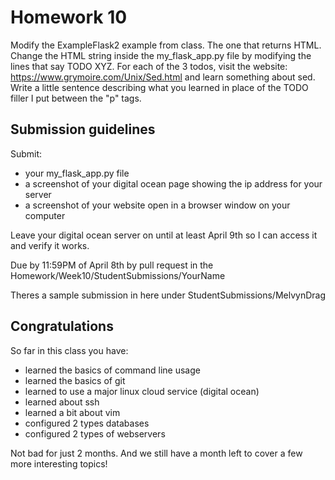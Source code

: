 # Homework 10

Modify the ExampleFlask2 example from class. The one that returns HTML. 
Change the HTML string inside the my_flask_app.py file by modifying the lines
that say TODO XYZ. For each of the 3 todos, visit the website:
https://www.grymoire.com/Unix/Sed.html
and learn something about sed. Write a little sentence describing what you
learned in place of the TODO filler I put between the "p" tags.

## Submission guidelines

Submit:
* your my_flask_app.py file
* a screenshot of your digital ocean page showing the ip address for your server
* a screenshot of your website open in a browser window on your computer

Leave your digital ocean server on until at least April 9th so I can access it and verify
it works.

Due by 11:59PM of April 8th by pull request in the Homework/Week10/StudentSubmissions/YourName

Theres a sample submission in here under StudentSubmissions/MelvynDrag

## Congratulations
So far in this class you have:
* learned the basics of command line usage
* learned the basics of git
* learned to use a major linux cloud service (digital ocean)
* learned about ssh
* learned a bit about vim
* configured 2 types databases
* configured 2 types of webservers

Not bad for just 2 months. And we still have a month left to cover a few more
interesting topics!
